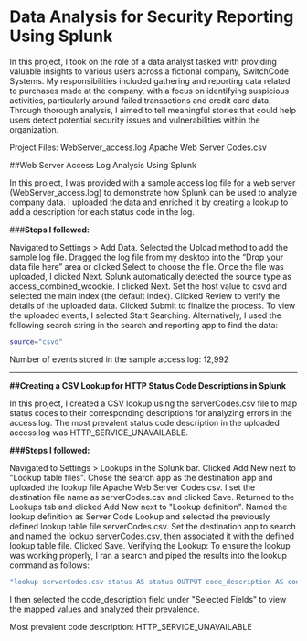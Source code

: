 # Data Analysis for Security Reporting Using Splunk
In this project, I took on the role of a data analyst tasked with providing valuable insights to various users across a fictional company, SwitchCode Systems. My responsibilities included gathering and reporting data related to purchases made at the company, with a focus on identifying suspicious activities, particularly around failed transactions and credit card data. Through thorough analysis, I aimed to tell meaningful stories that could help users detect potential security issues and vulnerabilities within the organization.

Project Files:
WebServer_access.log
Apache Web Server Codes.csv


##Web Server Access Log Analysis Using Splunk


In this project, I was provided with a sample access log file for a web server (WebServer_access.log) to demonstrate how Splunk can be used to analyze company data. I uploaded the data and enriched it by creating a lookup to add a description for each status code in the log.

###**Steps I followed:**


Navigated to Settings > Add Data.
Selected the Upload method to add the sample log file.
Dragged the log file from my desktop into the “Drop your data file here” area or clicked Select to choose the file.
Once the file was uploaded, I clicked Next.
Splunk automatically detected the source type as access_combined_wcookie.
I clicked Next.
Set the host value to csvd and selected the main index (the default index).
Clicked Review to verify the details of the uploaded data.
Clicked Submit to finalize the process.
To view the uploaded events, I selected Start Searching. Alternatively, I used the following search string in the search and reporting app to find the data:
```bash
source="csvd"
```
Number of events stored in the sample access log: 12,992



----------------------------------------------------------------------------------------------------------------------



**##Creating a CSV Lookup for HTTP Status Code Descriptions in Splunk**


In this project, I created a CSV lookup using the serverCodes.csv file to map status codes to their corresponding descriptions for analyzing errors in the access log. The most prevalent status code description in the uploaded access log was HTTP_SERVICE_UNAVAILABLE.

**###Steps I followed:**

Navigated to Settings > Lookups in the Splunk bar.
Clicked Add New next to "Lookup table files".
Chose the search app as the destination app and uploaded the lookup file Apache Web Server Codes.csv. I set the destination file name as serverCodes.csv and clicked Save.
Returned to the Lookups tab and clicked Add New next to "Lookup definition".
Named the lookup definition as Server Code Lookup and selected the previously defined lookup table file serverCodes.csv.
Set the destination app to search and named the lookup serverCodes.csv, then associated it with the defined lookup table file.
Clicked Save.
Verifying the Lookup:
To ensure the lookup was working properly, I ran a search and piped the results into the lookup command as follows:
```bash
"lookup serverCodes.csv status AS status OUTPUT code_description AS code_description"
```
I then selected the code_description field under "Selected Fields" to view the mapped values and analyzed their prevalence.

Most prevalent code description: HTTP_SERVICE_UNAVAILABLE



